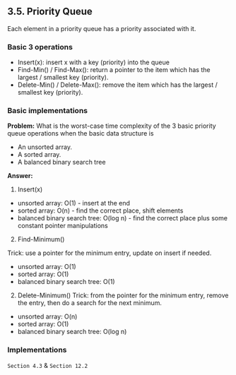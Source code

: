 ## 3.5. Priority Queue

Each element in a priority queue has a priority associated with it.

### Basic 3 operations

- Insert(x): insert x with a key (priority) into the queue
- Find-Min() / Find-Max(): return a pointer to the item which has the largest / smallest key (priority).
- Delete-Min() / Delete-Max(): remove the item which has the largest / smallest key (priority).

### Basic implementations

**Problem:**
What is the worst-case time complexity of the 3 basic priority queue
operations when the basic data structure is

- An unsorted array.
- A sorted array.
- A balanced binary search tree

**Answer:**

1. Insert(x)

- unsorted array: O(1) - insert at the end
- sorted array: O(n) - find the correct place, shift elements
- balanced binary search tree: O(log n) - find the correct place plus some constant pointer manipulations

2. Find-Minimum()

Trick: use a pointer for the minimum entry, update on insert if needed.

- unsorted array: O(1)
- sorted array: O(1)
- balanced binary search tree: O(1)

2. Delete-Minimum()
   Trick: from the pointer for the minimum entry, remove the entry, then do a search for the next minimum.

- unsorted array: O(n)
- sorted array: O(1)
- balanced binary search tree: O(log n)

### Implementations

`Section 4.3` & `Section 12.2`

